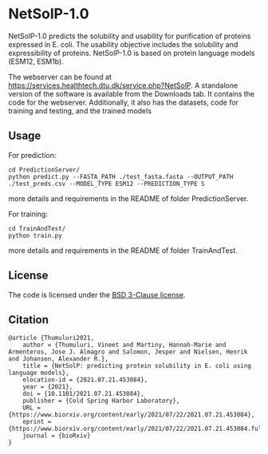 # NetSolP-1.0
NetSolP-1.0 predicts the solubility and usability for purification of proteins expressed in E. coli. The usability objective includes the solubility and expressibility of proteins. NetSolP-1.0 is based on protein language models (ESM12, ESM1b).

The webserver can be found at https://services.healthtech.dtu.dk/service.php?NetSolP. A standalone version of the software is available from the Downloads tab.
It contains the code for the webserver. Additionally, it also has the datasets, code for training and testing, and the trained models

## Usage

For prediction:
```
cd PredictionServer/ 
python predict.py --FASTA_PATH ./test_fasta.fasta --OUTPUT_PATH ./test_preds.csv --MODEL_TYPE ESM12 --PREDICTION_TYPE S
```
more details and requirements in the README of folder PredictionServer.

For training:
```
cd TrainAndTest/
python train.py
```
more details and requirements in the README of folder TrainAndTest.

## License

The code is licensed under the [BSD 3-Clause license](https://github.com/TviNet/NetSolP-1.0/blob/main/LICENSE).

## Citation

```
@article {Thumuluri2021,
	author = {Thumuluri, Vineet and Martiny, Hannah-Marie and Armenteros, Jose J. Almagro and Salomon, Jesper and Nielsen, Henrik and Johansen, Alexander R.},
	title = {NetSolP: predicting protein solubility in E. coli using language models},
	elocation-id = {2021.07.21.453084},
	year = {2021},
	doi = {10.1101/2021.07.21.453084},
	publisher = {Cold Spring Harbor Laboratory},
	URL = {https://www.biorxiv.org/content/early/2021/07/22/2021.07.21.453084},
	eprint = {https://www.biorxiv.org/content/early/2021/07/22/2021.07.21.453084.full.pdf},
	journal = {bioRxiv}
}

```

